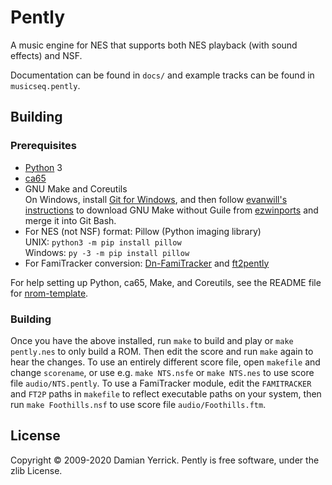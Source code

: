 # Pently

A music engine for NES that supports both NES playback (with sound
effects) and NSF.

Documentation can be found in `docs/` and example tracks can be found in `musicseq.pently`.

## Building

### Prerequisites

- [Python] 3
- [ca65]
- GNU Make and Coreutils  
  On Windows, install [Git for Windows], and then follow
  [evanwill's instructions] to download GNU Make without Guile
  from [ezwinports] and merge it into Git Bash.
- For NES (not NSF) format: Pillow (Python imaging library)  
  UNIX: `python3 -m pip install pillow`  
  Windows: `py -3 -m pip install pillow`
- For FamiTracker conversion: [Dn-FamiTracker] and [ft2pently]

For help setting up Python, ca65, Make, and Coreutils, see the README
file for [nrom-template].

[Python]: https://www.python.org/
[ca65]: https://cc65.github.io/
[Git for Windows]: https://git-scm.com/download/win
[evanwill's instructions]: https://gist.github.com/evanwill/0207876c3243bbb6863e65ec5dc3f058
[ezwinports]: https://sourceforge.net/projects/ezwinports/files/
[Dn-FamiTracker]: https://github.com/Dn-Programming-Core-Management/Dn-FamiTracker/releases
[ft2pently]: https://github.com/NovaSquirrel/ft2pently/releases
[nrom-template]: https://github.com/pinobatch/nrom-template

### Building

Once you have the above installed, run `make` to build and play
or `make pently.nes` to only build a ROM.
Then edit the score and run `make` again to hear the changes.
To use an entirely different score file, open `makefile` and change
`scorename`, or use e.g. `make NTS.nsfe` or `make NTS.nes` to use
score file `audio/NTS.pently`.
To use a FamiTracker module, edit the `FAMITRACKER` and `FT2P` paths
in `makefile` to reflect executable paths on your system, then run
`make Foothills.nsf` to use score file `audio/Foothills.ftm`.

## License

Copyright © 2009-2020 Damian Yerrick.
Pently is free software, under the zlib License.
